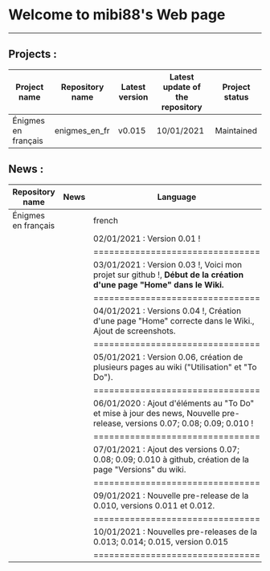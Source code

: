 # Welcome to mibi88's Web page
---
## Projects :

|Project name|Repository name|Latest version|Latest update of the repository|Project status|
|------|------|------|------|------|
|Énigmes en français|enigmes_en_fr|v0.015|10/01/2021|Maintained|

## News :

|Repository name|News|Language|
|------|------|------|
|Énigmes en français||french|
|||02/01/2021 : Version 0.01 !|
|||================================|
|||03/01/2021 : Version 0.03 !, Voici mon projet sur github !, **Début de la création d'une page "Home" dans le Wiki.**|
|||================================|
|||04/01/2021 : Versions 0.04 !, Création d'une page "Home" correcte dans le Wiki., Ajout de screenshots.|
|||================================|
|||05/01/2021 : Version 0.06, création de plusieurs pages au wiki ("Utilisation" et "To Do").|
|||================================|
|||06/01/2020 : Ajout d'éléments au "To Do" et mise à jour des news, Nouvelle pre-release, versions 0.07; 0.08; 0.09; 0.010 !|
|||================================|
|||07/01/2021 : Ajout des versions 0.07; 0.08; 0.09; 0.010 à github, création de la page "Versions" du wiki.|
|||================================|
|||09/01/2021 : Nouvelle pre-release de la 0.010, versions 0.011 et 0.012.|
|||================================|
|||10/01/2021 : Nouvelles pre-releases de la 0.013; 0.014; 0.015, version 0.015|
|||================================|
